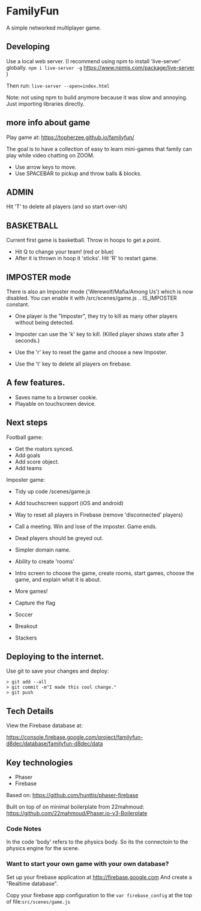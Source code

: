 # FamilyFun

A simple networked multiplayer game.

## Developing

Use a local web server.
(I recommend using npm to install 'live-server' globally.
`npm i live-server -g`
https://www.npmjs.com/package/live-server )

Then run:
`live-server --open=index.html`

Note: not using npm to bulid anymore because it was slow and annoying.
Just importing libraries directly.

## more info about game

Play game at: https://topherzee.github.io/familyfun/

The goal is to have a collection of easy to learn mini-games that family can play while video chatting on ZOOM.

- Use arrow keys to move.
- Use SPACEBAR to pickup and throw balls & blocks.

## ADMIN

Hit 'T' to delete all players (and so start over-ish)

## BASKETBALL

Current first game is basketball.
Throw in hoops to get a point.

- Hit Q to change your team! (red or blue)
- After it is thrown in hoop it 'sticks'. Hit 'R' to restart game.

## IMPOSTER mode

There is also an Imposter mode ('Werewolf/Mafia/Among Us') which is now disabled.
You can enable it with /src/scenes/game.js .. IS_IMPOSTER constant.

- One player is the "Imposter", they try to kill as many other players without being detected.

- Imposter can use the 'k' key to kill. (Killed player shows state after 3 seconds.)
- Use the 'r' key to reset the game and choose a new Imposter.
- Use the 't' key to delete all players on firebase.

## A few features.

- Saves name to a browser cookie.
- Playable on touchscreen device.

## Next steps

Football game:

- Get the roators synced.
- Add goals
- Add score object.
- Add teams

Imposter game:

- Tidy up code /scenes/game.js
- Add touchscreen support (iOS and android)
- Way to reset all players in Firebase (remove 'disconnected' players)
- Call a meeting. Win and lose of the imposter. Game ends.
- Dead players should be greyed out.

- Simpler domain name.
- Ability to create 'rooms'
- Intro screen to choose the game, create rooms, start games, choose the game, and explain what it is about.

- More games!
- Capture the flag
- Soccer
- Breakout
- Stackers

## Deploying to the internet.

Use git to save your changes and deploy:

```
> git add --all
> git commit -m"I made this cool change."
> git push
```

## Tech Details

View the Firebase database at:

https://console.firebase.google.com/project/familyfun-d8dec/database/familyfun-d8dec/data

## Key technologies

- Phaser
- Firebase

Based on:
https://github.com/hunttis/phaser-firebase

Built on top of on minimal boilerplate from 22mahmoud: https://github.com/22mahmoud/Phaser.io-v3-Boilerplate

### Code Notes

In the code 'body' refers to the physics body. So its the connectoin to the physics engine for the scene.

### Want to start your own game with your own database?

Set up your firebase application at http://firebase.google.com
And create a "Realtime database".

Copy your firebase app configuration to the `var firebase_config` at the top of file:`src/scenes/game.js`
